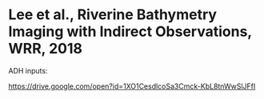 # Lee et al., Riverine Bathymetry Imaging with Indirect Observations, WRR, 2018

ADH inputs: 

https://drive.google.com/open?id=1XO1CesdlcoSa3Cmck-KbL8tnWwSlJFfI
